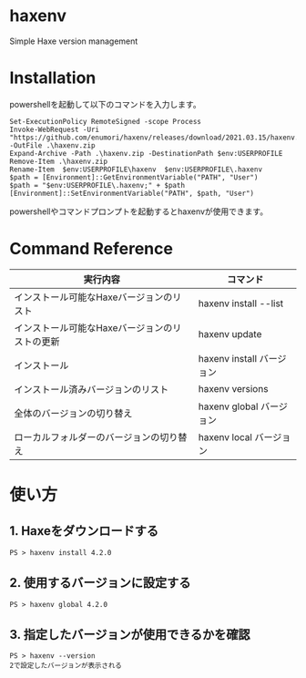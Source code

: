 # haxenv
Simple Haxe version management

# Installation
powershellを起動して以下のコマンドを入力します。
```
Set-ExecutionPolicy RemoteSigned -scope Process
Invoke-WebRequest -Uri "https://github.com/enumori/haxenv/releases/download/2021.03.15/haxenv.zip" -OutFile .\haxenv.zip
Expand-Archive -Path .\haxenv.zip -DestinationPath $env:USERPROFILE
Remove-Item .\haxenv.zip
Rename-Item  $env:USERPROFILE\haxenv  $env:USERPROFILE\.haxenv
$path = [Environment]::GetEnvironmentVariable("PATH", "User")
$path = "$env:USERPROFILE\.haxenv;" + $path
[Environment]::SetEnvironmentVariable("PATH", $path, "User")
```
powershellやコマンドプロンプトを起動するとhaxenvが使用できます。

# Command Reference
| 実行内容 | コマンド|
| --- | --- |
| インストール可能なHaxeバージョンのリスト | haxenv install --list |
| インストール可能なHaxeバージョンのリストの更新 | haxenv update |
| インストール | haxenv install バージョン |
| インストール済みバージョンのリスト | haxenv versions |
| 全体のバージョンの切り替え | haxenv global バージョン |
| ローカルフォルダーのバージョンの切り替え | haxenv local バージョン |

# 使い方
## 1. Haxeをダウンロードする
```
PS > haxenv install 4.2.0
```
## 2. 使用するバージョンに設定する
```
PS > haxenv global 4.2.0
```
## 3. 指定したバージョンが使用できるかを確認
```
PS > haxenv --version
2で設定したバージョンが表示される
```
